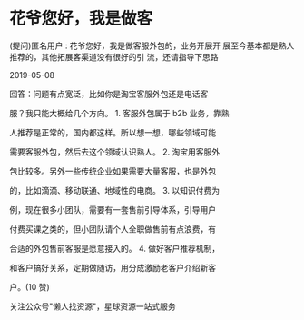 # 花爷您好，我是做客

(提问)匿名用户 : 花爷您好，我是做客服外包的，业务开展开 展至今基本都是熟人推荐的，其他拓展客渠道没有很好的引 流，还请指导下思路

2019-05-08

回答：问题有点宽泛，比如你是淘宝客服外包还是电话客

服？我只能大概给几个方向。 1\. 客服外包属于 b2b 业务，靠熟

人推荐是正常的，国内都这样。所以想一想，哪些领域可能

需要客服外包，然后去这个领域认识熟人。 2\. 淘宝用客服外

包比较多。另外一些传统企业如果需要大量客服，也是外包

的，比如滴滴、移动联通、地域性的电商。 3\. 以知识付费为

例，现在很多小团队，需要有一套售前引导体系，引导用户

付费买课之类的，但小团队请个人全职做售前有点浪费，有

合适的外包售前客服是愿意接入的。 4\. 做好客户推荐机制，

和客户搞好关系，定期做随访，用分成激励老客户介绍新客

户。(10 赞)

关注公众号"懒人找资源"，星球资源一站式服务